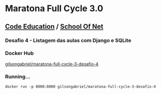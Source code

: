 # Maratona Full Cycle 3.0
## [Code Education](https://code.education) / [School Of Net](https://schoolofnet.com)

### Desafio 4 - Listagem das aulas com Django e SQLite

### Docker Hub
[gilsongabriel/maratona-full-cycle-3-desafio-4](https://hub.docker.com/r/gilsongabriel/maratona-full-cycle-3-desafio-4)

### Running...
```docker run -p 8000:8000 gilsongabriel/maratona-full-cycle-3-desafio-4```